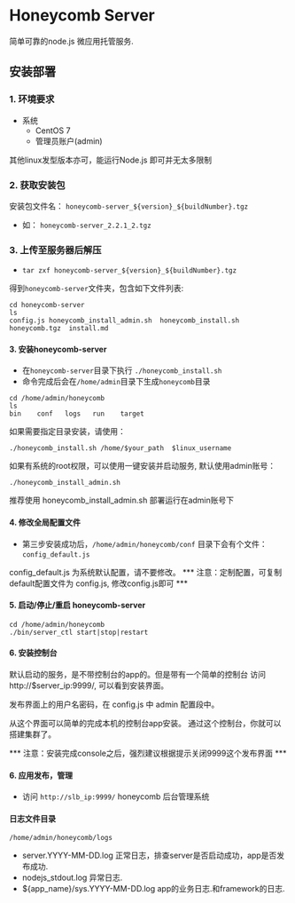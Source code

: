 # Honeycomb Server

简单可靠的node.js 微应用托管服务.

## 安装部署

### 1. 环境要求
* 系统
  - CentOS 7
  - 管理员账户(admin)

其他linux发型版本亦可，能运行Node.js 即可并无太多限制

### 2. 获取安装包

安装包文件名： `honeycomb-server_${version}_${buildNumber}.tgz`

- 如： `honeycomb-server_2.2.1_2.tgz`

### 3. 上传至服务器后解压

- `tar zxf honeycomb-server_${version}_${buildNumber}.tgz`

得到`honeycomb-server`文件夹，包含如下文件列表:

```
cd honeycomb-server
ls
config.js honeycomb_install_admin.sh  honeycomb_install.sh  honeycomb.tgz  install.md
```

#### 3. 安装honeycomb-server
- 在`honeycomb-server`目录下执行 `./honeycomb_install.sh`
- 命令完成后会在`/home/admin`目录下生成`honeycomb`目录
```
cd /home/admin/honeycomb
ls
bin    conf   logs   run    target
```

如果需要指定目录安装，请使用：
```
./honeycomb_install.sh /home/$your_path  $linux_username
```

如果有系统的root权限，可以使用一键安装并启动服务, 默认使用admin账号：
```
./honeycomb_install_admin.sh
```


推荐使用 honeycomb_install_admin.sh 部署运行在admin账号下

#### 4. 修改全局配置文件
- 第三步安装成功后，`/home/admin/honeycomb/conf` 目录下会有个文件： `config_default.js` 

config_default.js 为系统默认配置，请不要修改。
*** 注意：定制配置，可复制default配置文件为 config.js, 修改config.js即可 ***



#### 5. 启动/停止/重启 honeycomb-server
```
cd /home/admin/honeycomb
./bin/server_ctl start|stop|restart
```

#### 6. 安装控制台

默认启动的服务，是不带控制台的app的。但是带有一个简单的控制台
访问 http://$server_ip:9999/, 可以看到安装界面。

发布界面上的用户名密码，在 config.js 中 admin 配置段中。

从这个界面可以简单的完成本机的控制台app安装。
通过这个控制台，你就可以搭建集群了。

*** 注意：安装完成console之后，强烈建议根据提示关闭9999这个发布界面 ***

#### 6. 应用发布，管理

- 访问 `http://slb_ip:9999/` honeycomb 后台管理系统

#### 日志文件目录
```
/home/admin/honeycomb/logs
```
- server.YYYY-MM-DD.log 正常日志，排查server是否启动成功，app是否发布成功.
- nodejs_stdout.log 异常日志.
- ${app_name}/sys.YYYY-MM-DD.log  app的业务日志.和framework的日志.
